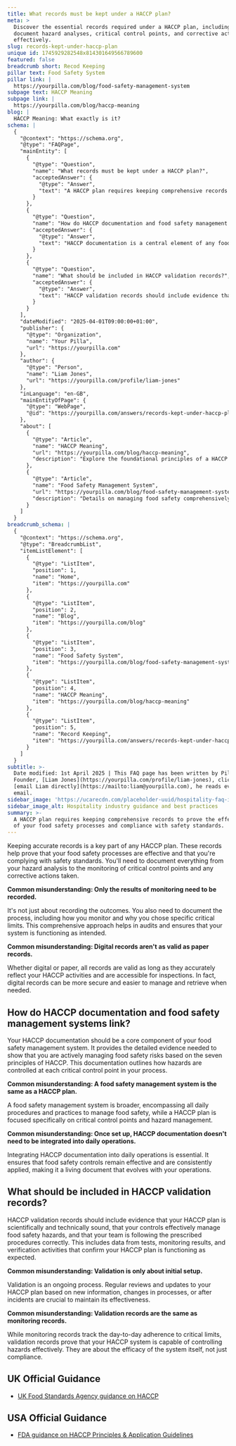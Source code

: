 ```yaml
---
title: What records must be kept under a HACCP plan?
meta: >
  Discover the essential records required under a HACCP plan, including how to
  document hazard analyses, critical control points, and corrective actions
  effectively.
slug: records-kept-under-haccp-plan
unique id: 1745929282548x814301649566789600
featured: false
breadcrumb short: Recod Keeping
pillar text: Food Safety System
pillar link: |
  https://yourpilla.com/blog/food-safety-management-system
subpage text: HACCP Meaning
subpage link: |
  https://yourpilla.com/blog/haccp-meaning
blog: |
  HACCP Meaning: What exactly is it?
schema: |
  {
    "@context": "https://schema.org",
    "@type": "FAQPage",
    "mainEntity": [
      {
        "@type": "Question",
        "name": "What records must be kept under a HACCP plan?",
        "acceptedAnswer": {
          "@type": "Answer",
          "text": "A HACCP plan requires keeping comprehensive records to prove the effectiveness of your food safety processes and compliance with safety standards. You need to document all aspects from hazard analysis, monitoring of critical control points, to any corrective actions taken. This helps during audits and ensures the system functions as intended. Digital and paper records are equally valid if they accurately reflect HACCP activities and are readily accessible during inspections."
        }
      },
      {
        "@type": "Question",
        "name": "How do HACCP documentation and food safety management systems link?",
        "acceptedAnswer": {
          "@type": "Answer",
          "text": "HACCP documentation is a central element of any food safety management system, providing necessary evidence of proactive food safety risk management based on HACCP's seven principles. This documentation is essential for outlining hazard control at each critical point in the food process and must be integrated into daily operations to maintain efficacy."
        }
      },
      {
        "@type": "Question",
        "name": "What should be included in HACCP validation records?",
        "acceptedAnswer": {
          "@type": "Answer",
          "text": "HACCP validation records should include evidence that your HACCP plan is scientifically and technically sound, and that it effectively manages food safety hazards with your team correctly following the set procedures. This involves data from tests, monitoring results, and verification activities confirming that the HACCP plan operates as expected. Validation is ongoing, requiring regular revisions based on new data, process changes, or incidents to ensure continual effectiveness."
        }
      }
    ],
    "dateModified": "2025-04-01T09:00:00+01:00",
    "publisher": {
      "@type": "Organization",
      "name": "Your Pilla",
      "url": "https://yourpilla.com"
    },
    "author": {
      "@type": "Person",
      "name": "Liam Jones",
      "url": "https://yourpilla.com/profile/liam-jones"
    },
    "inLanguage": "en-GB",
    "mainEntityOfPage": {
      "@type": "WebPage",
      "@id": "https://yourpilla.com/answers/records-kept-under-haccp-plan"
    },
    "about": [
      {
        "@type": "Article",
        "name": "HACCP Meaning",
        "url": "https://yourpilla.com/blog/haccp-meaning",
        "description": "Explore the foundational principles of a HACCP plan, which underpin reliable food safety compliance strategies."
      },
      {
        "@type": "Article",
        "name": "Food Safety Management System",
        "url": "https://yourpilla.com/blog/food-safety-management-system",
        "description": "Details on managing food safety comprehensively through systems built on HACCP principles."
      }
    ]
  }
breadcrumb_schema: |
  {
    "@context": "https://schema.org",
    "@type": "BreadcrumbList",
    "itemListElement": [
      {
        "@type": "ListItem",
        "position": 1,
        "name": "Home",
        "item": "https://yourpilla.com"
      },
      {
        "@type": "ListItem",
        "position": 2,
        "name": "Blog",
        "item": "https://yourpilla.com/blog"
      },
      {
        "@type": "ListItem",
        "position": 3,
        "name": "Food Safety System",
        "item": "https://yourpilla.com/blog/food-safety-management-system"
      },
      {
        "@type": "ListItem",
        "position": 4,
        "name": "HACCP Meaning",
        "item": "https://yourpilla.com/blog/haccp-meaning"
      },
      {
        "@type": "ListItem",
        "position": 5,
        "name": "Record Keeping",
        "item": "https://yourpilla.com/answers/records-kept-under-haccp-plan"
      }
    ]
  }
subtitle: >-
  Date modified: 1st April 2025 | This FAQ page has been written by Pilla
  Founder, [Liam Jones](https://yourpilla.com/profile/liam-jones), click to
  [email Liam directly](https://mailto:liam@yourpilla.com), he reads every
  email.
sidebar_image: 'https://ucarecdn.com/placeholder-uuid/hospitality-faq-image.jpg'
sidebar_image_alt: Hospitality industry guidance and best practices
summary: >-
  A HACCP plan requires keeping comprehensive records to prove the effectiveness
  of your food safety processes and compliance with safety standards.
---
```

Keeping accurate records is a key part of any HACCP plan. These records help prove that your food safety processes are effective and that you're complying with safety standards. You'll need to document everything from your hazard analysis to the monitoring of critical control points and any corrective actions taken.

**Common misunderstanding: Only the results of monitoring need to be recorded.**

It's not just about recording the outcomes. You also need to document the process, including how you monitor and why you chose specific critical limits. This comprehensive approach helps in audits and ensures that your system is functioning as intended.

**Common misunderstanding: Digital records aren't as valid as paper records.**

Whether digital or paper, all records are valid as long as they accurately reflect your HACCP activities and are accessible for inspections. In fact, digital records can be more secure and easier to manage and retrieve when needed.

## How do HACCP documentation and food safety management systems link?

Your HACCP documentation should be a core component of your food safety management system. It provides the detailed evidence needed to show that you are actively managing food safety risks based on the seven principles of HACCP. This documentation outlines how hazards are controlled at each critical control point in your process.

**Common misunderstanding: A food safety management system is the same as a HACCP plan.**

A food safety management system is broader, encompassing all daily procedures and practices to manage food safety, while a HACCP plan is focused specifically on critical control points and hazard management.

**Common misunderstanding: Once set up, HACCP documentation doesn't need to be integrated into daily operations.**

Integrating HACCP documentation into daily operations is essential. It ensures that food safety controls remain effective and are consistently applied, making it a living document that evolves with your operations.

## What should be included in HACCP validation records?

HACCP validation records should include evidence that your HACCP plan is scientifically and technically sound, that your controls effectively manage food safety hazards, and that your team is following the prescribed procedures correctly. This includes data from tests, monitoring results, and verification activities that confirm your HACCP plan is functioning as expected.

**Common misunderstanding: Validation is only about initial setup.**

Validation is an ongoing process. Regular reviews and updates to your HACCP plan based on new information, changes in processes, or after incidents are crucial to maintain its effectiveness.

**Common misunderstanding: Validation records are the same as monitoring records.**

While monitoring records track the day-to-day adherence to critical limits, validation records prove that your HACCP system is capable of controlling hazards effectively. They are about the efficacy of the system itself, not just compliance.

## UK Official Guidance

-   [UK Food Standards Agency guidance on HACCP](https://www.gov.uk/food-safety-hazard-analysis)

## USA Official Guidance

-   [FDA guidance on HACCP Principles & Application Guidelines](https://www.fda.gov/food/hazard-analysis-critical-control-point-haccp/haccp-principles-application-guidelines)

